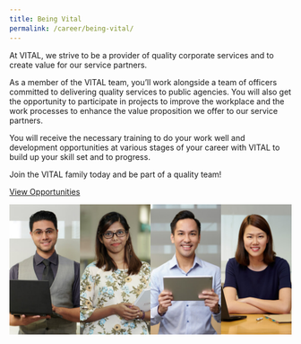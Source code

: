 ```yaml
---
title: Being Vital
permalink: /career/being-vital/
---
```


At VITAL, we strive to be a provider of quality corporate services and to create value for our service partners.

As a member of the VITAL team, you’ll work alongside a team of officers committed to delivering quality services to public agencies. You will also get the opportunity to participate in projects to improve the workplace and the work processes to enhance the value proposition we offer to our service partners.  

You will receive the necessary training to do your work well and development opportunities at various stages of your career with VITAL to build up your skill set and to progress.

Join the VITAL family today and be part of a quality team!

<a class="" href="http://careers.pageuppeople.com/688/cwlive/en/filter/?search-keyword=&category=&work-type=&brand=vital&job-sector=" target="_blank">View Opportunities</a>


<img src="/images/career/VITALites.jpg" alt="VITALites" /> 